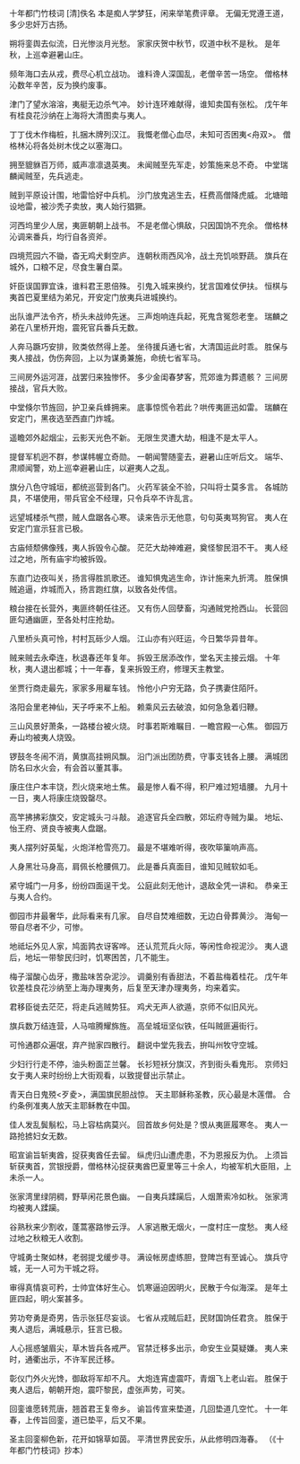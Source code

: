 十年都门竹枝词
[清]佚名
本是痴人学梦狂，闲来举笔费评章。
无偏无党遵王道，多少忠奸万古扬。

朔将銮舆去似流，日光惨淡月光愁。
家家庆贺中秋节，叹道中秋不是秋。
是年秋，上巡幸避暑山庄。

频年海口去从戎，费尽心机立战功。
谁料谗人深国乱，老僧辛苦一场空。
僧格林沁数年辛苦，反为换约废事。

津门了望水溶溶，夷艇无边杀气冲。
妙计连环难献得，谁知卖国有张松。
戊午年有桂良花沙纳在上海将大清图卖与夷人。

丁丁伐木作梅桩，扎捆木牌列汉江。
我慨老僧心血尽，未知可否困夷<舟双>。
僧格林沁将各处树木伐之以塞海口。

拥至貔貅百万师，威声凛凛退英夷。
未闻贼至先军走，妙策施来总不奇。
中堂瑞麟闻贼至，先兵逃走。

贼到平原设计围，地雷恰好中兵机。
沙门放鬼逃生去，枉费高僧降虎威。
北塘暗设地雷，被沙秃子卖放，夷人始行猖獗。

河西坞里少人居，夷匪朝朝上战书。
不是老僧心惧敌，只因国饷不充余。
僧格林沁调来番兵，均行自各资斧。

四境荒园六不锄，杳无鸡犬剩空庐。
连朝秋雨西风冷，战土充饥啖野蔬。
旗兵在城外，口粮不足，尽食生薯白菜。

奸臣误国罪宜诛，谁料君王恩倍殊。
引鬼入城来换约，犹言国难仗伊扶。
恒棋与夷首巴夏里结为弟兄，开安定门放夷兵进城换约。

出队谁严法令齐，桥头未战帅先迷。
三声炮响连兵起，死鬼含冤怨老奎。
瑞麟之弟在八里桥开炮，震死官兵番兵无数。

人奔马蹶巧安排，败类依然得上差。
坐待援兵通七省，大清国运此时乖。
胜保与夷人接战，伪伤奔回，上以为谋勇兼施，命统七省军马。

三间房外运河涯，战罢归来独惨怀。
多少金闺春梦客，荒郊谁为葬遗骸？
三间房接战，官兵大败。

中堂倏尔节旌回，护卫亲兵蜂拥来。
底事惊慌令若此？哄传夷匪迅如雷。
瑞麟在安定门，黑夜选至西直门炸城。

遥瞻郊外起烟尘，云影天光色不新。
无限生灵遭大劫，相逢不是太平人。

提督军机迥不群，参谋帏幄立奇勋。
一朝闻警随銮去，避暑山庄听后文。
端华、肃顺闻警，劝上巡幸避暑山庄，以避夷人之乱。

旗分八色守城垣，都统巡营到各门。
火药军装全不验，只叫将士莫多言。
各城防具，不堪使用，带兵官全不经理，只令兵卒不许乱言。

远望城楼杀气攒，贼人盘踞各心寒。
读来告示无他意，句句英夷骂狗官。
夷人在安定门宣示狂言已极。

古庙倾颓佛像残，夷人拆毁令心酸。
茫茫大劫神难避，奠怪黎民泪不干。
夷人经过之地，所有庙宇均被拆毁。

东直门边夜叫关，扬言得胜凯歌还。
谁知惧鬼逃生命，诈计施来九折湾。
胜保惧贼追逼，炸城而入，扬言跑红旗，以致各处传信。

粮台接在长营外，夷匪终朝任往还。
又有伤人回孽畜，沟通贼党抢西山。
长营回匪勾通幽匪，至各处村庄抢劫。

八里桥头真可怜，村村瓦砾少人烟。
江山亦有兴旺运，今日繁华异昔年。

贼来贼去永牵连，秋退春还年复年。
拆毁王居添改作，堂名天主接云烟。
十年秋，夷人退出都城；十一年春，复来拆毁王府，修理天主教堂。

坐贾行商走最先，家家多用雇车钱。
怜他小户穷无路，负子携妻住陌阡。

洛阳会里老神仙，天子呼来不上船。
赖乘风云去破浪，如何急急着归鞭。

三山风景好萧条，一路楼台被火烧。
时事若斯难瞩目．一瞻宫殿一心焦。
御园万寿山均被夷人烧毁。

锣鼓冬冬闹不消，黄旗高挂朔风飘。
沿门派出团防费，守事支钱各上腰。
满城团防名曰水火会，有会首以董其事。

康庄住户本丰饶，烈火烧来地土焦。
最是惨人看不得，积尸难过短墙腰。
九月十一日，夷人将康庄烧毁罄尽。

高竿拂拂彩旗交，安定城头刁斗敲。
追逐官兵全四散，郊坛府寺贼为巢。
地坛、怡王府、贤良寺被夷人盘踞。

夷人摆列好英髦，火炮洋枪雪亮刀。
最是不堪难听得，夜吹筚篥响声高。

人身黑壮马身高，肩佩长枪腰佩刀。
此是番兵真面目，谁知见贼软如毛。

紧守城门一月多，纷纷四面逞干戈。
公庭此刻无他计，退敌全凭一讲和。
恭亲王与夷人合约。

御园市井最奢华，此际看来有几家。
自尽自焚难细数，无边白骨葬黄沙。
海甸一带自尽者不少，可惨。

地祗坛外见人家，鸠面鹑衣讶客哗。
还认荒荒兵火际，等闲性命视泥沙。
夷人退后，地坛一带黎民归时，饥寒困苦，几不能生。

梅子溜酸心齿牙，撒盐味苦杂泥沙。
调羹别有香甜法，不着盐梅着桂花。
戊午年钦差桂良花沙纳至上海办理夷务，后复至天津办理夷务，均来着实。

君移臣徙去茫茫，将走兵逃贼势狂。
鸡犬无声人欲遁，京师不似旧风光。

旗兵数万结连营，人马喧腾耀旆旌。
高垒城垣坚似铁，任叫贼匪遍街行。

可怜通郡众遍氓，弃产抛家四散行。
翻说中堂先我去，拚叫州牧守空城。

少妇行行走不停，油头粉面芷兰馨。
长衫短袄分旗汉，齐到街头看鬼形。
京师妇女于夷人来时纷纷上大街观看，以致提督出示禁止。

青天白日鬼殑<歹夌>，满国旗民胆战惊。
天主耶稣称圣教，灰心最是木莲僧。
合约条例准夷人放天主耶稣教在中国。

佳人发乱鬓鬅松，马上容枯病莫兴。
回首故乡何处是？恨从夷匪履寒冬。
夷人一路抢掳妇女无数。

昭宣谕旨斩夷酋，捉获夷酋任去留。
纵虎归山遭虎患，不为恩报反为仇。
上须旨斩获夷首，赏银授爵，僧格林沁捉获夷酋巴夏里等三十余人，均被军机大臣阻，上未杀一人。

张家湾里绿阴稠，野草闲花景色幽。
一自夷兵蹂躏后，人烟萧索冷如秋。
张家湾均被夷人蹂躏。

谷熟秋来少割收，蓬蒿塞路惨云浮。
人家逃散无烟火，一度村庄一度愁。
夷人经过地之秋粮无人收割。

守城勇士聚如林，老弱提戈缓步寻。
满设帐房虚练胆，登陴岂有至诚心。
旗兵守城，无一人可为干城之将。

审得真情哀可矜，士帅宜体好生心。
饥寒逼迫因明火，民散于今似海深。
是年土匪四起，明火案甚多。

劳功夸勇是奇男，告示张狂尽妄谈。
七省从戎贼后赶，民财国饷任君贪。
胜保于夷人退后，满城悬示，狂言已极。

人心摇惑皱眉尖，草木皆兵各戒严。
官禁迁移多出示，命安生业莫疑嫌。
夷人来时，通衢出示，不许军民迁移。

彰仪门外火光馋，御敌将军却不凡。
大炮连宵虚震吓，青烟飞上老山岩。
胜保于夷人退后，朝朝开炮，震吓黎民，虚张声势，可笑。

回銮谁愿转荒唐，翘首君王复帝乡。
谕旨传宣来垫道，几回垫道几空忙。
十一年春，上传旨回銮，道已垫平，后又不果。

圣主回銮柳色新，花开如锦草如茵。
平清世界民安乐，从此修明四海春。
（《十年都门竹枝词》抄本）
